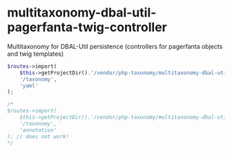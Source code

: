 # multitaxonomy-dbal-util-pagerfanta-twig-controller
Multitaxonomy for DBAL-Util persistence (controllers for  pagerfanta objects and twig templates)

```php
$routes->import(
    $this->getProjectDir().'/vendor/php-taxonomy/multitaxonomy-dbal-util-pagerfanta-twig-controller/default.yml',
    '/taxonomy',
    'yaml'
);

/*
$routes->import(
    $this->getProjectDir().'/vendor/php-taxonomy/multitaxonomy-dbal-util-pagerfanta-twig-controller/MultiTaxonomyController.php',
    '/taxonomy',
    'annotation'
); // does not work!
*/
```

